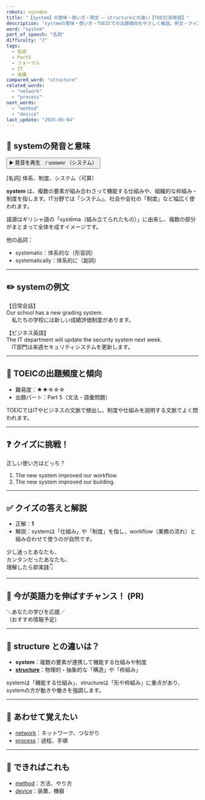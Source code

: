 ```yaml
---
robots: noindex
title: "【system】の意味・使い方・例文 ― structureとの違い【TOEIC英単語】"
description: "systemの意味・使い方・TOEICでの出題傾向をやさしく解説。例文・クイズ付きでstructureとの違いもわかりやすく学べます。"
word: "system"
part_of_speech: "名詞"
difficulty: "2"
tags:
  - 名詞
  - Part5
  - フォーマル
  - IT
  - 会議
compared_word: "structure"
related_words:
  - "network"
  - "process"
next_words:
  - "method"
  - "device"
last_update: "2025-05-04"
---
```


## 🔰 systemの発音と意味

<button class="play-audio" onclick="playTTS('system')">
  <span class="play-audio-main">
    ▶️ 発音を再生　/ˈsɪstəm/
  </span>
  <span class="play-audio-sub">
    （システム）
  </span>
</button>

[名詞] 体系、制度、システム（可算）

**system** は、複数の要素が組み合わさって機能する仕組みや、組織的な枠組み・制度を指します。IT分野では「システム」、社会や会社の「制度」など幅広く使われます。

語源はギリシャ語の「systēma（組み立てられたもの）」に由来し、複数の部分がまとまって全体を成すイメージです。

他の品詞：  
- systematic：体系的な（形容詞）
- systematically：体系的に（副詞）

---

## ✏️ systemの例文

【日常会話】  
Our school has a new grading system.  
　私たちの学校には新しい成績評価制度があります。

【ビジネス英語】  
The IT department will update the security system next week.  
　IT部門は来週セキュリティシステムを更新します。

---

## 🎯 TOEICの出題頻度と傾向

- 難易度：★★☆☆☆
- 出題パート：Part 5（文法・語彙問題）

TOEICではITやビジネスの文脈で頻出し、制度や仕組みを説明する文脈でよく問われます。

---

## ❓ クイズに挑戦！

正しい使い方はどっち？

1. The new system improved our workflow.  
2. The new system improved our building.

---

## ✅ クイズの答えと解説

- 正解：**1**
- 解説：systemは「仕組み」や「制度」を指し、workflow（業務の流れ）と組み合わせて使うのが自然です。

少し迷ったあなたも、  
カンタンだったあなたも、  
理解したら即実践👇️

---

## 🚀 今が英語力を伸ばすチャンス！ (PR)

<div class="info-center">
＼あなたの学びを応援／<br>  
（おすすめ情報予定）
</div>

---

## 🤔  structure との違いは？

- **system**：複数の要素が連携して機能する仕組みや制度
- **[structure](/structure)**：物理的・抽象的な「構造」や「枠組み」

systemは「機能する仕組み」、structureは「形や枠組み」に重点があり、systemの方が動きや働きを強調します。

---

## 🧩 あわせて覚えたい

- [network](/network)：ネットワーク、つながり
- [process](/process)：過程、手順

---

## 📖 できればこれも

- [method](/method)：方法、やり方
- [device](/device)：装置、機器

<!-- cvid: aid23_bid37 -->
